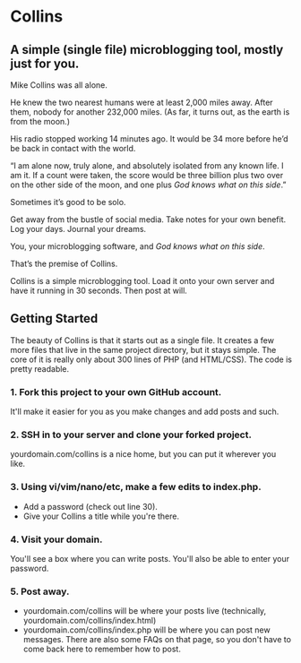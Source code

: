 # Collins

## A simple (single file) microblogging tool, mostly just for you.

Mike Collins was all alone.

He knew the two nearest humans were at least 2,000 miles away. After them, nobody for another 232,000 miles. (As far, it turns out, as the earth is from the moon.)

His radio stopped working 14 minutes ago. It would be 34 more before he’d be back in contact with the world.

“I am alone now, truly alone, and absolutely isolated from any known life. I am it. If a count were taken, the score would be three billion plus two over on the other side of the moon, and one plus *God knows what on this side*.”

Sometimes it’s good to be solo.

Get away from the bustle of social media. Take notes for your own benefit. Log your days. Journal your dreams.

You, your microblogging software, and *God knows what on this side*.

That’s the premise of Collins.

Collins is a simple microblogging tool. Load it onto your own server and have it running in 30 seconds. Then post at will. 

## Getting Started

The beauty of Collins is that it starts out as a single file. It creates a few more files that live in the same project directory, but it stays simple. The core of it is really only about 300 lines of PHP (and HTML/CSS). The code is pretty readable.

### 1. Fork this project to your own GitHub account.

It'll make it easier for you as you make changes and add posts and such.

### 2. SSH in to your server and clone your forked project.

yourdomain.com/collins is a nice home, but you can put it wherever you like.

### 3. Using vi/vim/nano/etc, make a few edits to index.php.

* Add a password (check out line 30).
* Give your Collins a title while you're there.

### 4. Visit your domain.

You'll see a box where you can write posts. You'll also be able to enter your password.

### 5. Post away.

* yourdomain.com/collins will be where your posts live (technically, yourdomain.com/collins/index.html)
* yourdomain.com/collins/index.php will be where you can post new messages. There are also some FAQs on that page, so you don't have to come back here to remember how to post.
